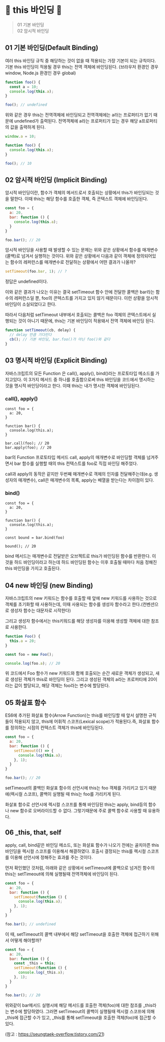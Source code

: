 # 🎃 this 바인딩 🎃
>01 기본 바인딩 <br/>
02 암시적 바인딩 <br/>

## 01 기본 바인딩(Default Binding)
여러 this 바인딩 규칙 중 해당하는 것이 없을 때 적용되는 가장 기본이 되는 규칙이다. 기본 this 바인딩이 적용될 경우 this는 전역 객체에 바인딩된다. (브라우저 환경인 경우 window, Node.js 환경인 경우 global)
```js
function foo() {
  const a = 10;
  console.log(this.a);
}

foo(); // undefined
``` 
위와 같은 경우 this는 전역객체에 바인딩되고 전역객체에는 a라는 프로퍼티가 없기 때문에 undefined가 출력된다. 전역객체에 a라는 프로퍼티가 있는 경우 해당 a프로퍼티의 값을 출력하게 된다.
```js
window.a = 10;

function foo() {
  console.log(this.a);
}

foo(); // 10
``` 
 
## 02 암시적 바인딩 (Implicit Binding)
암시적 바인딩이란, 함수가 객체의 메서드로서 호출되는 상황에서 this가 바인딩되는 것을 말한다. 이때 this는 해당 함수를 호출한 객체, 즉 콘텍스트 객체에 바인딩된다.
```js
const foo = {
  a: 20,
  bar: function () {
    console.log(this.a);
  }
}

foo.bar(); // 20
``` 
암시적 바인딩을 사용할 때 발생할 수 있는 문제는 위와 같은 상황에서 함수를 매개변수(콜백)로 넘겨서 실행하는 것이다. 위와 같은 상황에서 다음과 같이 객체에 정의되어있는 함수의 레퍼런스를 매개변수로 전달하는 상황에서 어떤 결과가 나올까?
```js
setTimeout(foo.bar, 1); // ?
```
정답은 undefined이다.

이와 같은 결과가 나오는 이유는 결국 setTimeout 함수 안에 전달한 콜백은 bar라는 함수의 레퍼런스일 뿐, foo의 콘텍스트를 가지고 있지 않기 때문이다. 이런 상황을 암시적 바인딩이 소실되었다고 한다.

따라서 다음처럼 setTimeout 내부에서 호출되는 콜백은 foo 객체의 콘텍스트에서 실행되는 것이 아니기 때문에, this는 기본 바인딩이 적용돼서 전역 객체에 바인딩 된다. 
```js
function setTimeout(cb, delay) {
  // delay 만큼 기다린다
  cb(); // 기본 바인딩, bar.foo()가 아닌 foo()와 같다
}
``` 

 
## 03 명시적 바인딩 (Explicit Binding)
자바스크립트의 모든 Function 은 call(), apply(), bind()라는 프로토타입 메소드를 가지고있다. 이 3가지 메서드 중 하나를 호출함으로써 this 바인딩을 코드에서 명시하는 것을 명시적 바인딩이라고 한다. 이때 this는 내가 명시한 객체에 바인딩된다.


### call(), apply()
```
const foo = {
  a: 20,
}

function bar() {
  console.log(this.a);
}

bar.call(foo); // 20
bar.apply(foo); // 20
``` 
bar의 Function 프로토타입 메서드 call, apply의 매개변수로 바인딩할 객체를 넘겨주면서 bar 함수를 실행할 때의 this 컨텍스트를 foo로 직접 바인딩 해주었다.

call과 apply의 동작은 같지만 두번째 매개변수로 객체의 인자를 전달해주는데(e.g. 생성자의 매개변수), call은 매개변수의 목록, apply는 배열을 받는다는 차이점이 있다.

 

### bind()
```
const foo = {
  a: 20,
}

function bar() {
  console.log(this.a);
}

const bound = bar.bind(foo)

bound(); // 20
```
bind 메서드는 매개변수로 전달받은 오브젝트로 this가 바인딩된 함수를 반환한다. 이것을 하드 바인딩이라고 하는데 하드 바인딩된 함수는 이후 호출될 때마다 처음 정해진 this 바인딩을 가지고 호출된다.

 

 

## 04 new 바인딩 (new Binding)
자바스크립트의 new 키워드는 함수를 호출할 때 앞에 new 키워드를 사용하는 것으로 객체를 초기화할 때 사용하는데, 이때 사용되는 함수를 생성자 함수라고 한다.(컨벤션으로 생성자 함수는 대문자로 시작한다)

그리고 생성자 함수에서는 this키워드를 해당 생성자를 이용해 생성할 객체에 대한 참조로 사용한다.
```js
function Foo() {
  this.a = 20;
}

const foo = new Foo();

console.log(foo.a); // 20
``` 
위 코드에서 Foo 함수가 new 키워드와 함께 호출되는 순간 새로운 객체가 생성되고, 새로 생성된 객체가 this로 바인딩이 된다. 그리고 생성된 객체의 a라는 프로퍼티에 20이라는 값이 할당되고, 해당 객체는 foo라는 변수에 할당된다.

 

 

## 05 화살표 함수
ES6에 추가된 화살표 함수(Arrow Function)는 this를 바인딩할 때 앞서 설명한 규칙들이 적용되지 않고, this에 어휘적 스코프(Lexical scope)가 적용된다.즉, 화살표 함수를 정의하는 시점의 컨텍스트 객체가 this에 바인딩된다.
```js
const foo = {
  a: 20,
  bar: function () {
    setTimeout(() => {
      console.log(this.a);
    }, 1);
  }
}

foo.bar(); // 20
```
setTimeout의 콜백인 화살표 함수의 선언시에 this는 foo 객체를 가리키고 있기 때문에(렉시컬 스코프), 콜백이 실행될 때 this는 foo를 가리키게 된다.

화살표 함수로 선언시에 렉시컬 스코프를 통해 바인딩된 this는 apply, bind등의 함수나 new 함수로 오버라이드할 수 없다. 그렇기때문에 주로 콜백 함수로 사용할 때 유용하다.

 

 

## 06 _this, that, self
apply, call, bind같은 바인딩 메소드, 또는 화살표 함수가 나오기 전에는 골치아픈 this 바인딩을 렉시컬 스코프를 이용해서 해결하였다. 호출시 결정되는 this를 렉시컬 스코프를 이용해 선언시에 정해주는 효과를 주는 것이다.

먼저 확인했던 것처럼, 아래와 같은 상황에서 setTimeout에 콜백으로 넘겨진 함수의 this는 setTimeout에 의해 실행될때 전역객체에 바인딩이 된다.
```js
const foo = {
  a: 20,
  bar: function () {
    setTimeout(function () {
      console.log(this.a);
    }, 1);
  }
}

foo.bar(); // undefined
``` 
이 때, setTimeout의 콜백 내부에서 해당 setTimeout을 호출한 객체에 접근하기 위해서 어떻게 해야할까?
```js
const foo = {
  a: 20,
  bar: function () {
    const _this = this;
    setTimeout(function () {
      console.log(_this.a);
    }, 1);
  }
}

foo.bar(); // 20
```
위와같이 bar메서드 실행시에 해당 메서드를 호출한 객체(foo)에 대한 참조를 _this라는 변수에 할당하였다. 그러면 setTimeout의 콜백이 실행될때 렉시컬 스코프에 의해 _this에 접근할 수가 있고, _this를 통해 setTimeout을 호출한 객체(foo)에 접근할 수 있다.

(참고 : https://seungtaek-overflow.tistory.com/21)
